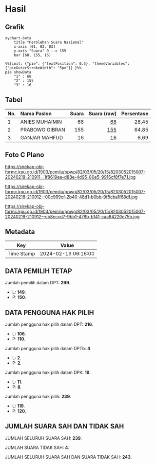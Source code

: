 # Hasil

## Grafik

```mermaid
xychart-beta
    title "Perolehan Suara Nasional"
    x-axis [01, 02, 03]
    y-axis "Suara" 0 --> 155
    bar [68, 155, 16]
```

```mermaid
%%{init: {"pie": {"textPosition": 0.5}, "themeVariables": {"pieOuterStrokeWidth": "5px"}} }%%
pie showData
    "1" : 68
    "2" : 155
    "3" : 16
```

## Tabel

| No. | Nama Paslon    | Suara | Suara (raw) | Persentase |
|:--- |:-------------- | -----:| -----------:| ----------:|
| 1   | ANIES MUHAIMIN | 68    | [68][p-1]   | 28,45      |
| 2   | PRABOWO GIBRAN | 155   | [155][p-2]  | 64,85      |
| 3   | GANJAR MAHFUD  | 16    | [16][p-3]   | 6,69       |


[p-1]: https://github.com/gigit-pemilu/pemilu-2024/blob/main/pilpres/hitung-suara/sub/82-maluku-utara/sub/03-halmahera-utara/sub/05-tobelo/sub/2015-rawajaya/sub/007-tps/sub/paslon-1.txt
[p-2]: https://github.com/gigit-pemilu/pemilu-2024/blob/main/pilpres/hitung-suara/sub/82-maluku-utara/sub/03-halmahera-utara/sub/05-tobelo/sub/2015-rawajaya/sub/007-tps/sub/paslon-2.txt
[p-3]: https://github.com/gigit-pemilu/pemilu-2024/blob/main/pilpres/hitung-suara/sub/82-maluku-utara/sub/03-halmahera-utara/sub/05-tobelo/sub/2015-rawajaya/sub/007-tps/sub/paslon-3.txt

## Foto C Plano

https://sirekap-obj-formc.kpu.go.id/1903/pemilu/ppwp/82/03/05/20/15/8203052015007-20240218-210911--1f8619ee-d88e-4d95-80e5-9916cf8f7e71.jpg

https://sirekap-obj-formc.kpu.go.id/1903/pemilu/ppwp/82/03/05/20/15/8203052015007-20240218-210912--00c999cf-2b40-48d1-b0bb-9f5cba1f68df.jpg

https://sirekap-obj-formc.kpu.go.id/1903/pemilu/ppwp/82/03/05/20/15/8203052015007-20240218-210912--cb8eccd7-9bb1-478b-b141-caa84220e75b.jpg


## Metadata

| Key        | Value               |
| ---------- | ------------------- |
| Time Stamp | 2024-02-19 06:16:00 |


## DATA PEMILIH TETAP

Jumlah pemilih dalam DPT: **299**.
 * L: **149**.
 * P: **150**.

## DATA PENGGUNA HAK PILIH

Jumlah pengguna hak pilih dalam DPT: **216**.
 * L: **106**.
 * P: **110**.

Jumlah pengguna hak pilih dalam DPTb: **4**.
 * L: **2**.
 * P: **2**.

Jumlah pengguna hak pilih dalam DPK: **19**.
 * L: **11**.
 * P: **8**.

Jumlah pengguna hak pilih: **239**.
 * L: **119**.
 * P: **120**.

## JUMLAH SUARA SAH DAN TIDAK SAH

JUMLAH SELURUH SUARA SAH: **239**.

JUMLAH SUARA TIDAK SAH: **4**.

JUMLAH SELURUH SUARA SAH DAN SUARA TIDAK SAH: **243**.


